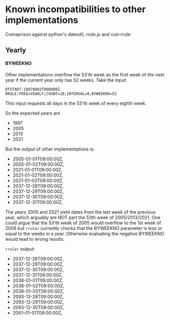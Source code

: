 # Known incompatibilities to other implementations

Comaprison against python's dateutil, rrule.js and rust-rrule

## Yearly

#### BYWEEKNO

Other implementations overflow the 53'th week as the first week of the next year if the current year only has 52 weeks.
Take the input:

```
DTSTART:19970902T090000Z
RRULE:FREQ=YEARLY;COUNT=10;INTERVAL=8;BYWEEKNO=53
```

This input requests all days in the 53'th week of every eighth week.

So the expected years are

- 1997
- 2005
- 2013
- 2021

But the output of other implementations is:

- 2005-01-01T09:00:00Z,
- 2005-01-02T09:00:00Z,
- 2021-01-01T09:00:00Z,
- 2021-01-02T09:00:00Z,
- 2021-01-03T09:00:00Z,
- 2037-12-28T09:00:00Z,
- 2037-12-29T09:00:00Z,
- 2037-12-30T09:00:00Z,
- 2037-12-31T09:00:00Z,

The years 2005 and 2021 yield dates from the last week of the previous year,
which arguably are NOT part the 53th week of 2005/2013/2021. One could argue that the 53'th week of 
2005 would overflow to the 1st week of 2006 but `rruler` currently checks that the BYWEEKNO parameter
is less or equal to the weeks in a year.
Otherwise evaluating the negative BYWEEKNO would lead to wrong results.

`rruler` output:

- 2037-12-28T09:00:00Z,
- 2037-12-29T09:00:00Z,
- 2037-12-30T09:00:00Z,
- 2037-12-31T09:00:00Z,
- 2038-01-01T09:00:00Z,
- 2038-01-02T09:00:00Z,
- 2038-01-03T09:00:00Z,
- 2093-12-28T09:00:00Z,
- 2093-12-29T09:00:00Z,
- 2093-12-30T09:00:00Z,
- 2061-01-01T09:00:00Z,
